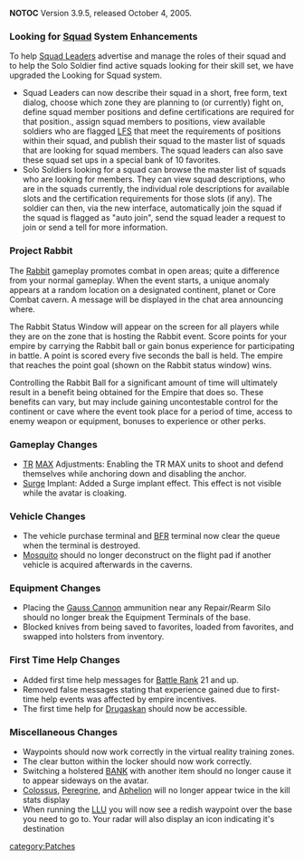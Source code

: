 **NOTOC** Version 3.9.5, released October 4, 2005.

### Looking for [Squad](../terminology/Squad.md) System Enhancements

To help [Squad Leaders](../terminology/Squad_Leader.md) advertise and manage
the roles of their squad and to help the Solo Soldier find active squads
looking for their skill set, we have upgraded the Looking for Squad
system.

- Squad Leaders can now describe their squad in a short, free form,
  text dialog, choose which zone they are planning to (or currently)
  fight on, define squad member positions and define certifications
  are required for that position., assign squad members to positions,
  view available soldiers who are flagged [LFS](../terminology/LFS.md) that
  meet the requirements of positions within their squad, and publish
  their squad to the master list of squads that are looking for squad
  members. The squad leaders can also save these squad set ups in a
  special bank of 10 favorites.
- Solo Soldiers looking for a squad can browse the master list of
  squads who are looking for members. They can view squad
  descriptions, who are in the squads currently, the individual role
  descriptions for available slots and the certification requirements
  for those slots (if any). The soldier can then, via the new
  interface, automatically join the squad if the squad is flagged as
  "auto join", send the squad leader a request to join or send a tell
  for more information.

### Project Rabbit

The [Rabbit](../terminology/Rabbit.md) gameplay promotes combat in open areas;
quite a difference from your normal gameplay. When the event starts, a
unique anomaly appears at a random location on a designated continent,
planet or Core Combat cavern. A message will be displayed in the chat
area announcing where.

The Rabbit Status Window will appear on the screen for all players while
they are on the zone that is hosting the Rabbit event. Score points for
your empire by carrying the Rabbit ball or gain bonus experience for
participating in battle. A point is scored every five seconds the ball
is held. The empire that reaches the point goal (shown on the Rabbit
status window) wins.

Controlling the Rabbit Ball for a significant amount of time will
ultimately result in a benefit being obtained for the Empire that does
so. These benefits can vary, but may include gaining uncontestable
control for the continent or cave where the event took place for a
period of time, access to enemy weapon or equipment, bonuses to
experience or other perks.

### Gameplay Changes

- [TR](../etc/Terran_Republic.md) [MAX](../items/Mechanized_Assault_Exo-Suit.md) Adjustments: Enabling the
  TR MAX units to shoot and defend themselves while anchoring down and
  disabling the anchor.
- [Surge](../implants/Surge.md) Implant: Added a Surge implant effect.
  This effect is not visible while the avatar is cloaking.

### Vehicle Changes

- The vehicle purchase terminal and [BFR](../vehicles/BattleFrame_Robotics.md) terminal now
  clear the queue when the terminal is destroyed.
- [Mosquito](../vehicles/Mosquito.md) should no longer deconstruct on the
  flight pad if another vehicle is acquired afterwards in the caverns.

### Equipment Changes

- Placing the [Gauss Cannon](../items/Gauss_Cannon.md) ammunition near
  any Repair/Rearm Silo should no longer break the Equipment Terminals
  of the base.
- Blocked knives from being saved to favorites, loaded from favorites,
  and swapped into holsters from inventory.

### First Time Help Changes

- Added first time help messages for [Battle
  Rank](../terminology/Battle_Rank.md) 21 and up.
- Removed false messages stating that experience gained due to
  first-time help events was affected by empire incentives.
- The first time help for [Drugaskan](../locations/Drugaskan.md) should now
  be accessible.

### Miscellaneous Changes

- Waypoints should now work correctly in the virtual reality training
  zones.
- The clear button within the locker should now work correctly.
- Switching a holstered [BANK](../weapons/Body_Armor_Nano_Kit.md) with another item
  should no longer cause it to appear sideways on the avatar.
- [Colossus](../vehicles/Colossus.md), [Peregrine](../items/Peregrine.md),
  and [Aphelion](../vehicles/Aphelion.md) will no longer appear twice in
  the kill stats display
- When running the [LLU](../terminology/Lattice_Logic_Unit.md) you will now see a redish
  waypoint over the base you need to go to. Your radar will also
  display an icon indicating it's destination

[category:Patches](category:Patches.md)
